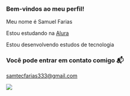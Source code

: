 ### Bem-vindos ao meu perfil!

Meu nome é Samuel Farias

Estou estudando na [Alura](https://alura.com.br)

Estou desenvolvendo estudos de tecnologia


### Você pode entrar em contato comigo 📬 

samtecfarias333@gmail.com 

![](https://media1.tenor.com/m/SlZY7llSw_EAAAAC/skeletor-laughs-in-evil-laughing-myah-myaah-dasmemeistgut.gif)
